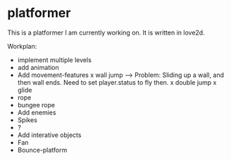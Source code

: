 platformer
==========

This is a platformer I am currently working on. It is written in love2d.

Workplan:
- implement multiple levels
- add animation
- Add movement-features
 x wall jump --> Problem: Sliding up a wall, and then wall ends. Need
                 to set player.status to fly then.
 x double jump
 x glide
 - rope
 - bungee rope
- Add enemies
 - Spikes
 - ?
- Add interative objects
 - Fan
 - Bounce-platform
 
